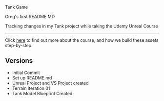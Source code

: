 Tank Game

Greg's first README.MD

Tracking changes in my Tank project while taking the Udemy Unreal Course

---
Click [here](https://www.udemy.com/unrealcourse?couponCode=GitHubSpecial) to find out more about the course, and how we build these assets step-by-step.

## Versions
* Initial Commit
* Set up README.md
* Unreal Project and VS Project created
* Terrain Iteration 01
* Tank Model Blueprint Created
